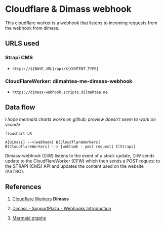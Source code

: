 # Cloudflare & Dimass webhook

This cloudflare worker is a webhook that listens to incoming requests from the webhook from dimass.

## URLS used

### **Strapi CMS**

- `https://${BASE_URL}/api/${CONTENT_TYPE}`

### **CloudFlareWorker: dilmahtea-me-dimass-webhook**

- `https://dimass-webhook.scripts.dilmahtea.me`

## Data flow

_I hope mermaid charts works on github; preview doesn't seem to work on vscode_

```mermaid
flowchart LR

A[Dimass] -->|webhook| B[CloudflareWorkers]
B[CloudflareWorkers] --> |webhook - post request| C[Strapi]
```

Dimass-webhook (DiW) listens to the event of a stock update, DiW sends update to the CloudFlareWorker (CFW) which then sends a POST request to the STRAPI (CMS) API and updates the content used on the website (ASTRO).

## References

1. [Cloudflare Workers](https://developers.cloudflare.com/workers/)
   **Dimass**
2. [Dimass - SupportPlaza - Webhooks Introduction](https://developer.supportplaza.nl/webhooks/introduction.html)

3. [Mermaid graphs](https://mermaid.js.org/)
